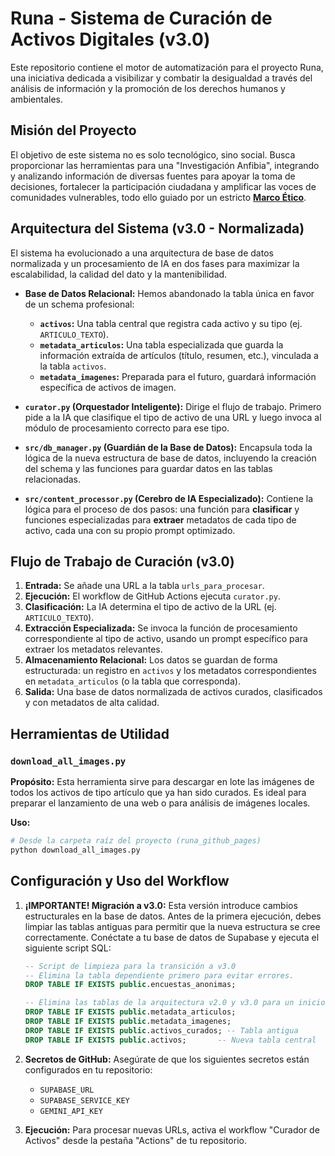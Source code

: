 # Runa - Sistema de Curación de Activos Digitales (v3.0)

Este repositorio contiene el motor de automatización para el proyecto Runa, una iniciativa dedicada a visibilizar y combatir la desigualdad a través del análisis de información y la promoción de los derechos humanos y ambientales.

## Misión del Proyecto

El objetivo de este sistema no es solo tecnológico, sino social. Busca proporcionar las herramientas para una "Investigación Anfibia", integrando y analizando información de diversas fuentes para apoyar la toma de decisiones, fortalecer la participación ciudadana y amplificar las voces de comunidades vulnerables, todo ello guiado por un estricto **[Marco Ético](MARCO_ETICO.md)**.

## Arquitectura del Sistema (v3.0 - Normalizada)

El sistema ha evolucionado a una arquitectura de base de datos normalizada y un procesamiento de IA en dos fases para maximizar la escalabilidad, la calidad del dato y la mantenibilidad.

- **Base de Datos Relacional:** Hemos abandonado la tabla única en favor de un schema profesional:
    - **`activos`:** Una tabla central que registra cada activo y su tipo (ej. `ARTICULO_TEXTO`).
    - **`metadata_articulos`:** Una tabla especializada que guarda la información extraída de artículos (título, resumen, etc.), vinculada a la tabla `activos`.
    - **`metadata_imagenes`:** Preparada para el futuro, guardará información específica de activos de imagen.

- **`curator.py` (Orquestador Inteligente):** Dirige el flujo de trabajo. Primero pide a la IA que clasifique el tipo de activo de una URL y luego invoca al módulo de procesamiento correcto para ese tipo.

- **`src/db_manager.py` (Guardián de la Base de Datos):** Encapsula toda la lógica de la nueva estructura de base de datos, incluyendo la creación del schema y las funciones para guardar datos en las tablas relacionadas.

- **`src/content_processor.py` (Cerebro de IA Especializado):** Contiene la lógica para el proceso de dos pasos: una función para **clasificar** y funciones especializadas para **extraer** metadatos de cada tipo de activo, cada una con su propio prompt optimizado.

## Flujo de Trabajo de Curación (v3.0)

1.  **Entrada:** Se añade una URL a la tabla `urls_para_procesar`.
2.  **Ejecución:** El workflow de GitHub Actions ejecuta `curator.py`.
3.  **Clasificación:** La IA determina el tipo de activo de la URL (ej. `ARTICULO_TEXTO`).
4.  **Extracción Especializada:** Se invoca la función de procesamiento correspondiente al tipo de activo, usando un prompt específico para extraer los metadatos relevantes.
5.  **Almacenamiento Relacional:** Los datos se guardan de forma estructurada: un registro en `activos` y los metadatos correspondientes en `metadata_articulos` (o la tabla que corresponda).
6.  **Salida:** Una base de datos normalizada de activos curados, clasificados y con metadatos de alta calidad.

## Herramientas de Utilidad

### `download_all_images.py`

**Propósito:**
Esta herramienta sirve para descargar en lote las imágenes de todos los activos de tipo artículo que ya han sido curados. Es ideal para preparar el lanzamiento de una web o para análisis de imágenes locales.

**Uso:**
```bash
# Desde la carpeta raíz del proyecto (runa_github_pages)
python download_all_images.py
```

## Configuración y Uso del Workflow

1.  **¡IMPORTANTE! Migración a v3.0:** Esta versión introduce cambios estructurales en la base de datos. Antes de la primera ejecución, debes limpiar las tablas antiguas para permitir que la nueva estructura se cree correctamente. Conéctate a tu base de datos de Supabase y ejecuta el siguiente script SQL:

    ```sql
    -- Script de limpieza para la transición a v3.0
    -- Elimina la tabla dependiente primero para evitar errores.
    DROP TABLE IF EXISTS public.encuestas_anonimas;

    -- Elimina las tablas de la arquitectura v2.0 y v3.0 para un inicio limpio.
    DROP TABLE IF EXISTS public.metadata_articulos;
    DROP TABLE IF EXISTS public.metadata_imagenes;
    DROP TABLE IF EXISTS public.activos_curados; -- Tabla antigua
    DROP TABLE IF EXISTS public.activos;       -- Nueva tabla central
    ```

2.  **Secretos de GitHub:** Asegúrate de que los siguientes secretos están configurados en tu repositorio:
    *   `SUPABASE_URL`
    *   `SUPABASE_SERVICE_KEY`
    *   `GEMINI_API_KEY`

3.  **Ejecución:** Para procesar nuevas URLs, activa el workflow "Curador de Activos" desde la pestaña "Actions" de tu repositorio.
